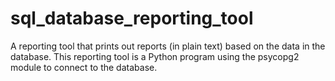 # sql_database_reporting_tool
A reporting tool that prints out reports (in plain text) based on the data in the database. This reporting tool is a Python program using the psycopg2 module to connect to the database.

